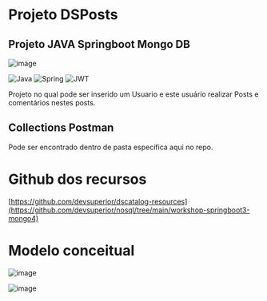 # Projeto DSPosts 
## Projeto JAVA Springboot Mongo DB
![image](https://github.com/Sammy192/WorkshopMongoDB/assets/53224915/c67badb0-2f83-4b93-a5d7-e69e646b8a16)

![Java](https://img.shields.io/badge/java-%23ED8B00.svg?style=for-the-badge&logo=openjdk&logoColor=white)
![Spring](https://img.shields.io/badge/spring-%236DB33F.svg?style=for-the-badge&logo=spring&logoColor=white)
![JWT](https://img.shields.io/badge/JWT-black?style=for-the-badge&logo=JSON%20web%20tokens)

Projeto no qual pode ser inserido um Usuario e este usuário realizar Posts e comentários nestes posts.

## Collections Postman
Pode ser encontrado dentro de pasta específica aqui no repo.

# Github dos recursos
[https://github.com/devsuperior/dscatalog-resources](https://github.com/devsuperior/nosql/tree/main/workshop-springboot3-mongo4)

# Modelo conceitual

![image](https://github.com/Sammy192/WorkshopMongoDB/assets/53224915/7be87297-d96d-4a65-b7cd-e1032e23dd3b)

![image](https://github.com/Sammy192/WorkshopMongoDB/assets/53224915/466795a5-2018-4b3a-82ba-757ab9f635fa)
